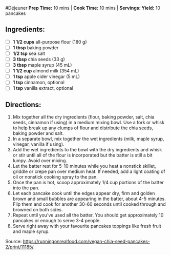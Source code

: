 #Déjeuner 
**Prep Time:** 10 mins  | **Cook Time:** 10 mins  | **Servings: Yield:** 10 pancakes 

## Ingredients:
- [ ] **1 1/2 cups** all-purpose flour (180 g)
- [ ] **1 tbsp** baking powder
- [ ] **1/2 tsp** sea salt
- [ ] **3 tbsp** chia seeds (33 g)
- [ ] **3 tbsp** maple syrup (45 mL)
- [ ] **1 1/2 cup** almond milk (354 mL)
- [ ] **1 tsp** apple cider vinegar (5 mL)
- [ ] **1 tsp** cinnamon, optional
- [ ] **1 tsp** vanilla extract, optional

## Directions:
1. Mix together all the dry ingredients (flour, baking powder, salt, chia seeds, cinnamon if using) in a medium mixing bowl. Use a fork or whisk to help break up any clumps of flour and distribute the chia seeds, baking powder and salt.
2. In a separate bowl, mix together the wet ingredients (milk, maple syrup, vinegar, vanilla if using).
3. Add the wet ingredients to the bowl with the dry ingredients and whisk or stir until all of the flour is incorporated but the batter is still a bit lumpy. Avoid over mixing.
4. Let the batter rest for 5-10 minutes while you heat a nonstick skillet, griddle or crepe pan over medium heat. If needed, add a light coating of oil or nonstick cooking spray to the pan.
5. Once the pan is hot, scoop approximately 1/4 cup portions of the batter into the pan.
6. Let each pancake cook until the edges appear dry, firm and golden brown and small bubbles are appearing in the batter, about 4-5 minutes. Flip them and cook for another 30-60 seconds until cooked through and browned on both sides.
7. Repeat until you’ve used all the batter. You should get approximately 10 pancakes or enough to serve 3-4 people.
8. Serve right away with your favourite pancakes toppings like fresh fruit and maple syrup.

Source: https://runningonrealfood.com/vegan-chia-seed-pancakes-2/print/11185/